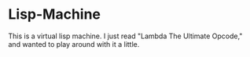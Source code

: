 # Lisp-Machine
This is a virtual lisp machine. I just read "Lambda The Ultimate Opcode," and wanted to play around with it a little.
